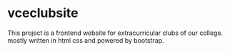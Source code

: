 # vceclubsite
This project is a frontend website for extracurricular clubs of our college. mostly written in html css and powered by bootstrap.
